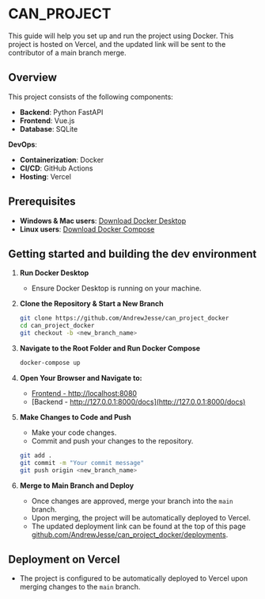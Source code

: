 # CAN_PROJECT
This guide will help you set up and run the project using Docker. This project is hosted on Vercel, and the updated link will be sent to the contributor of a main branch merge.

## Overview
This project consists of the following components:
- **Backend**: Python FastAPI
- **Frontend**: Vue.js
- **Database**: SQLite

**DevOps**:
- **Containerization**: Docker
- **CI/CD**: GitHub Actions
- **Hosting**: Vercel

## Prerequisites
- **Windows & Mac users**: [Download Docker Desktop](https://docs.docker.com/get-docker/)
- **Linux users**: [Download Docker Compose](https://docs.docker.com/compose/install/)

## Getting started and building the dev environment
1. **Run Docker Desktop**
   - Ensure Docker Desktop is running on your machine.

2. **Clone the Repository & Start a New Branch**
   ```bash
   git clone https://github.com/AndrewJesse/can_project_docker
   cd can_project_docker
   git checkout -b <new_branch_name>
   ```

3. **Navigate to the Root Folder and Run Docker Compose**
   ```bash
   docker-compose up
   ```

4. **Open Your Browser and Navigate to:**
   - [Frontend - http://localhost:8080](http://localhost:8080)
   - [Backend - http://127.0.0.1:8000/docs](http://127.0.0.1:8000/docs)

5. **Make Changes to Code and Push**
   - Make your code changes.
   - Commit and push your changes to the repository.
   ```bash
   git add .
   git commit -m "Your commit message"
   git push origin <new_branch_name>
   ```

6. **Merge to Main Branch and Deploy**
   - Once changes are approved, merge your branch into the `main` branch.
   - Upon merging, the project will be automatically deployed to Vercel.
   - The updated deployment link can be found at the top of this page [github.com/AndrewJesse/can_project_docker/deployments](https://github.com/AndrewJesse/can_project_docker/deployments).


## Deployment on Vercel
- The project is configured to be automatically deployed to Vercel upon merging changes to the `main` branch.

